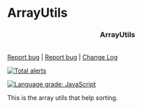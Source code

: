 # ArrayUtils

<p>
    <h3 align="center">ArrayUtils</h3>
    <br>
    <a href="https://github.com/BcnChsBrgr/ArrayUtils/issues/new?labels=bug">Report bug</a> |
    <a href="https://github.com/BcnChsBrgr/ArrayUtils/issues/new">Report bug</a> | <a href="https://github.com/BcnChsBrgr/ArrayUtils/blob/main/CHANGELOG.md">Change Log</a>
</p>

[![Total alerts](https://img.shields.io/lgtm/alerts/g/BcnChsBrgr/ArrayUtils.svg?logo=lgtm&logoWidth=18)](https://lgtm.com/projects/g/BcnChsBrgr/ArrayUtils/alerts/)

[![Language grade: JavaScript](https://img.shields.io/lgtm/grade/javascript/g/BcnChsBrgr/ArrayUtils.svg?logo=lgtm&logoWidth=18)](https://lgtm.com/projects/g/BcnChsBrgr/ArrayUtils/context:javascript)

This is the array utils that help sorting.
